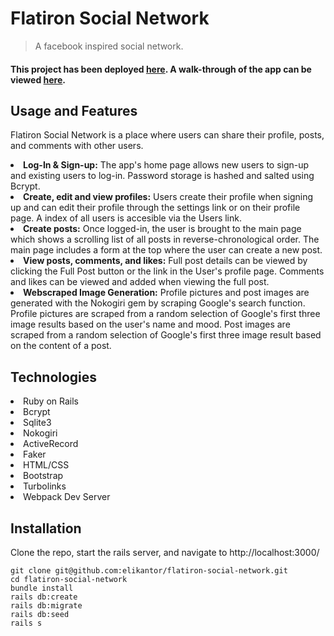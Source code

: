 # Flatiron Social Network 

> A facebook inspired social network.

<h4>This project has been deployed <a href="https://flatiron-social-network.herokuapp.com">here</a>.  A walk-through of the app can be viewed <a href="https://www.youtube.com/watch?v=LinK-i-a8CU&feature=youtu.be">here</a>.</h4>

## Usage and Features
Flatiron Social Network is a place where users can share their profile, posts, and comments with other users.
<li><b>Log-In & Sign-up:</b> The app's home page allows new users to sign-up and existing users to log-in.  Password storage is hashed and salted using Bcrypt.</li>
<li><b>Create, edit and view profiles:</b> Users create their profile when signing up and can edit their profile through the settings link or on their profile page.  A index of all users is accesible via the Users link.</li>
<li><b>Create posts:</b> Once logged-in, the user is brought to the main page which shows a scrolling list of all posts in reverse-chronological order.  The main page includes a form at the top where the user can create a new post.</li>
<li><b>View posts, comments, and likes:</b>  Full post details can be viewed by clicking the Full Post button or the link in the User's profile page.  Comments and likes can be viewed and added when viewing the full post.</li>
<li><b>Webscraped Image Generation:</b>  Profile pictures and post images are generated with the Nokogiri gem by scraping Google's search function.  Profile pictures are scraped from a random selection of Google's first three image results based on the user's name and mood. Post images are scraped from a random selection of Google's first three image result based on the content of a post.</li>

## Technologies
<li>Ruby on Rails</li>
<li>Bcrypt</li>
<li>Sqlite3</li>
<li>Nokogiri</li>
<li>ActiveRecord</li>
<li>Faker</li>
<li>HTML/CSS</li>
<li>Bootstrap</li>
<li>Turbolinks</li>
<li>Webpack Dev Server</li>

## Installation
Clone the repo, start the rails server, and navigate to http://localhost:3000/
```
git clone git@github.com:elikantor/flatiron-social-network.git
cd flatiron-social-network
bundle install
rails db:create
rails db:migrate
rails db:seed
rails s
```

